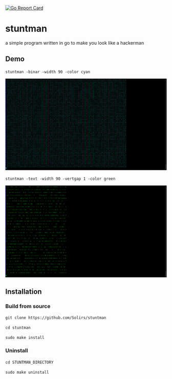 [![Go Report Card](https://goreportcard.com/badge/github.com/Solirs/stuntman)](https://goreportcard.com/report/github.com/Solirs/stuntman)

# stuntman
a simple program written in go to make you look like a hackerman



## Demo


`stuntman -binar -width 90 -color cyan`

![alt text](https://github.com/Solirs/stuntman/blob/main/ressources/Demo-1.png?raw=true)


`stuntman -text -width 90 -vertgap 1 -color green`

![alt text](https://github.com/Solirs/stuntman/blob/main/ressources/Demo-2.png?raw=true)

## Installation

### Build from source

`git clone https://github.com/Solirs/stuntman`

`cd stuntman`

`sudo make install`


### Uninstall

`cd STUNTMAN_DIRECTORY`

`sudo make uninstall`
